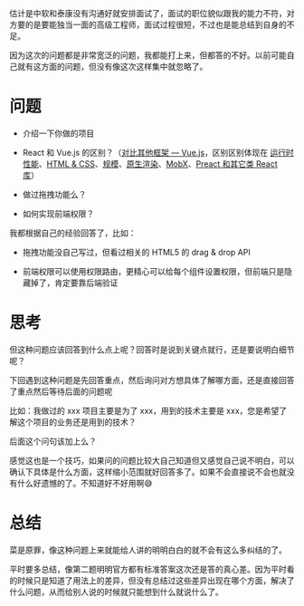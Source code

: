 估计是中软和泰康没有沟通好就安排面试了，面试的职位貌似跟我的能力不符，对方要的是要能独当一面的高级工程师，面试过程很短，不过也是能总结到自身的不足。

因为这次的问题都是非常宽泛的问题，我都能打上来，但都答的不好。以前可能自己就有这方面的问题，但没有像这次这样集中就忽略了。

# 问题

-   介绍一下你做的项目

-   React 和 Vue.js 的区别？（[对比其他框架 — Vue.js](https://cn.vuejs.org/v2/guide/comparison.html)，区别区别体现在 [运行时性能](https://cn.vuejs.org/v2/guide/comparison.html#运行时性能)、[HTML & CSS](https://cn.vuejs.org/v2/guide/comparison.html#HTML-amp-CSS)、[规模](https://cn.vuejs.org/v2/guide/comparison.html#规模)、[原生渲染](https://cn.vuejs.org/v2/guide/comparison.html#原生渲染)、[MobX](https://cn.vuejs.org/v2/guide/comparison.html#MobX)、[Preact 和其它类 React 库](https://cn.vuejs.org/v2/guide/comparison.html#Preact-和其它类-React-库)）

-   做过拖拽功能么？

-   如何实现前端权限？

我都根据自己的经验回答了，比如：

-   拖拽功能没自己写过，但看过相关的 HTML5 的 drag & drop API

-   前端权限可以使用权限路由，更精心可以给每个组件设置权限，但前端只是隐藏掉了，肯定要靠后端验证

# 思考

但这种问题应该回答到什么点上呢？回答时是说到关键点就行，还是要说明白细节呢？

下回遇到这种问题是先回答重点，然后询问对方想具体了解哪方面，还是直接回答了重点然后等待后面的问题呢

比如：我做过的 xxx 项目主要是为了 xxx，用到的技术主要是 xxx，您是希望了解这个项目的业务还是用到的技术？

后面这个问句该加上么？

感觉这也是一个技巧，如果问的问题比较大自己知道但又感觉自己说不明白，可以确认下具体是什么方面，这样缩小范围就好回答多了。如果不会直接说不会也就没有什么好遗憾的了。不知道好不好用啊😅

# 总结

菜是原罪，像这种问题上来就能给人讲的明明白白的就不会有这么多纠结的了。

平时要多总结，像第二题明明官方都有标准答案这次还是答的真心差。因为平时看的时候只是知道了用法上的差异，但没有总结过这些差异出现在哪个方面，解决了什么问题，从而给别人说的时候就只能想到什么就说什么了。

